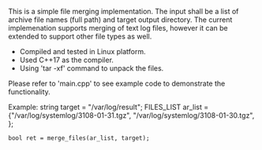 This is a simple file merging implementation. The input shall be a list of
archive file names (full path) and target output directory. The current 
implemenation supports merging of text log files, however it can be extended 
to support other file types as well.

 - Compiled and tested in Linux platform.
 - Used C++17 as the compiler.
 - Using 'tar -xf' command to unpack the files.

Please refer to 'main.cpp' to see example code to demonstrate the functionality.

Example:
    string target = "/var/log/result";
    FILES_LIST ar_list = {"/var/log/systemlog/3108-01-31.tgz",
                          "/var/log/systemlog/3108-01-30.tgz",
                         };

    bool ret = merge_files(ar_list, target);
    